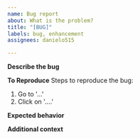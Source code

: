 ```yaml
---
name: Bug report
about: What is the problem?
title: "[BUG]"
labels: bug, enhancement
assignees: danielo515

---
```


<!-- Use this template just as a guidance, it's not strict -->
**Describe the bug**


**To Reproduce**
Steps to reproduce the bug:
1. Go to '...'
2. Click on '....'


**Expected behavior**
<!-- A clear and concise description of what you expected to happen. -->

**Additional context**
